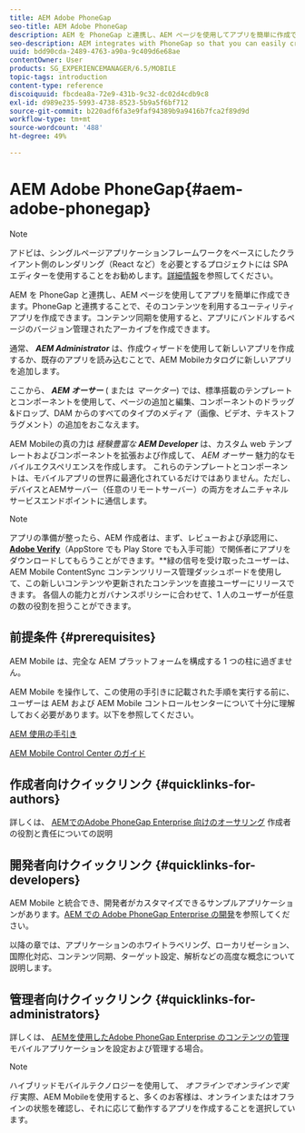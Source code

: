 ```yaml
---
title: AEM Adobe PhoneGap
seo-title: AEM Adobe PhoneGap
description: AEM を PhoneGap と連携し、AEM ページを使用してアプリを簡単に作成できます。このページでは、Adobe PhoneGap Enterprise の概要について説明します。
seo-description: AEM integrates with PhoneGap so that you can easily create apps using AEM pages. Follow this page to get started with Adobe PhoneGap Enterprise.
uuid: bdd90cda-2489-4763-a90a-9c409d6e68ae
contentOwner: User
products: SG_EXPERIENCEMANAGER/6.5/MOBILE
topic-tags: introduction
content-type: reference
discoiquuid: fbcdea8a-72e9-431b-9c32-dc02d4cdb9c8
exl-id: d989e235-5993-4738-8523-5b9a5f6bf712
source-git-commit: b220adf6fa3e9faf94389b9a9416b7fca2f89d9d
workflow-type: tm+mt
source-wordcount: '488'
ht-degree: 49%

---
```


# AEM Adobe PhoneGap{#aem-adobe-phonegap}

>[!NOTE]
>
>アドビは、シングルページアプリケーションフレームワークをベースにしたクライアント側のレンダリング（React など）を必要とするプロジェクトには SPA エディターを使用することをお勧めします。[詳細情報](/help/sites-developing/spa-overview.md)を参照してください。

AEM を PhoneGap と連携し、AEM ページを使用してアプリを簡単に作成できます。PhoneGap と連携することで、そのコンテンツを利用するユーティリティアプリを作成できます。コンテンツ同期を使用すると、アプリにバンドルするページのバージョン管理されたアーカイブを作成できます。

通常、 ***AEM Administrator*** は、作成ウィザードを使用して新しいアプリを作成するか、既存のアプリを読み込むことで、AEM Mobileカタログに新しいアプリを追加します。

ここから、 ***AEM オーサー*** ( または *マーケター*) では、標準搭載のテンプレートとコンポーネントを使用して、ページの追加と編集、コンポーネントのドラッグ&amp;ドロップ、DAM からのすべてのタイプのメディア（画像、ビデオ、テキストフラグメント）の追加をおこなえます。

AEM Mobileの真の力は *経験豊富な* ***AEM Developer*** は、カスタム web テンプレートおよびコンポーネントを拡張および作成して、 *AEM オーサー* 魅力的なモバイルエクスペリエンスを作成します。 これらのテンプレートとコンポーネントは、モバイルアプリの世界に最適化されているだけではありません。ただし、デバイスとAEMサーバー（任意のリモートサーバー）の両方をオムニチャネルサービスエンドポイントに通信します。

>[!NOTE]
>
>アプリの準備が整ったら、AEM 作成者は、まず、レビューおよび承認用に、**[Adobe Verify](/help/mobile/phonegap-mobile-quickstart.md)**（AppStore でも Play Store でも入手可能）で関係者にアプリをダウンロードしてもらうことができます。**&#x200B;緑の信号を受け取ったユーザーは、 AEM Mobile ContentSync コンテンツリリース管理ダッシュボードを使用して、この新しいコンテンツや更新されたコンテンツを直接ユーザーにリリースできます。 各個人の能力とガバナンスポリシーに合わせて、1 人のユーザーが任意の数の役割を担うことができます。

## 前提条件 {#prerequisites}

AEM Mobile は、完全な AEM プラットフォームを構成する 1 つの柱に過ぎません。

AEM Mobile を操作して、この使用の手引きに記載された手順を実行する前に、ユーザーは AEM および AEM Mobile コントロールセンターについて十分に理解しておく必要があります。以下を参照してください。

[AEM 使用の手引き](/help/sites-deploying/deploy.md)

[AEM Mobile Control Center のガイド](/help/mobile/phonegap-authoring-apps.md)

## 作成者向けクイックリンク {#quicklinks-for-authors}

詳しくは、 [AEMでのAdobe PhoneGap Enterprise 向けのオーサリング](/help/mobile/phonegap.md) 作成者の役割と責任についての説明

## 開発者向けクイックリンク {#quicklinks-for-developers}

AEM Mobile と統合でき、開発者がカスタマイズできるサンプルアプリケーションがあります。[AEM での Adobe PhoneGap Enterprise の開発](/help/mobile/developing-in-phonegap.md)を参照してください。

以降の章では、アプリケーションのホワイトラベリング、ローカリゼーション、国際化対応、コンテンツ同期、ターゲット設定、解析などの高度な概念について説明します。

## 管理者向けクイックリンク {#quicklinks-for-administrators}

詳しくは、 [AEMを使用したAdobe PhoneGap Enterprise のコンテンツの管理](/help/mobile/administer-phonegap.md) モバイルアプリケーションを設定および管理する場合。

>[!NOTE]
>
>ハイブリッドモバイルテクノロジーを使用して、 *オフラインでオンラインで実行* 実際、AEM Mobileを使用すると、多くのお客様は、オンラインまたはオフラインの状態を確認し、それに応じて動作するアプリを作成することを選択しています。
